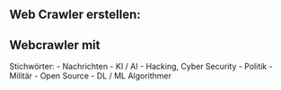 ## Web Crawler erstellen:

## Webcrawler mit 

 Stichwörter:
	- Nachrichten
	- KI / AI
	- Hacking, Cyber Security 
	- Politik
	- Militär
	- Open Source
	- DL / ML Algorithmer

